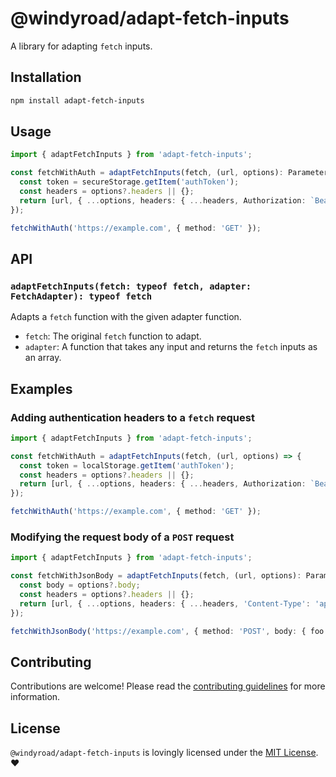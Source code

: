 # @windyroad/adapt-fetch-inputs

A library for adapting `fetch` inputs.

## Installation

```sh
npm install adapt-fetch-inputs
```

## Usage

```typescript
import { adaptFetchInputs } from 'adapt-fetch-inputs';

const fetchWithAuth = adaptFetchInputs(fetch, (url, options): Parameters<typeof fetch> => {
  const token = secureStorage.getItem('authToken');
  const headers = options?.headers || {};
  return [url, { ...options, headers: { ...headers, Authorization: `Bearer ${token}` } }];
});

fetchWithAuth('https://example.com', { method: 'GET' });
```

## API

### `adaptFetchInputs(fetch: typeof fetch, adapter: FetchAdapter): typeof fetch`

Adapts a `fetch` function with the given adapter function.

- `fetch`: The original `fetch` function to adapt.
- `adapter`: A function that takes any input and returns the `fetch` inputs as an array.

## Examples

### Adding authentication headers to a `fetch` request

```typescript
import { adaptFetchInputs } from 'adapt-fetch-inputs';

const fetchWithAuth = adaptFetchInputs(fetch, (url, options) => {
  const token = localStorage.getItem('authToken');
  const headers = options?.headers || {};
  return [url, { ...options, headers: { ...headers, Authorization: `Bearer ${token}` } }];
});

fetchWithAuth('https://example.com', { method: 'GET' });
```

### Modifying the request body of a `POST` request

```typescript
import { adaptFetchInputs } from 'adapt-fetch-inputs';

const fetchWithJsonBody = adaptFetchInputs(fetch, (url, options): Parameters<typeof fetch> => {
  const body = options?.body;
  const headers = options?.headers || {};
  return [url, { ...options, headers: { ...headers, 'Content-Type': 'application/json' }, body: JSON.stringify(body) }];
});

fetchWithJsonBody('https://example.com', { method: 'POST', body: { foo: 'bar' } });
```

## Contributing

Contributions are welcome! Please read the [contributing guidelines](../../CONTRIBUTING.md) for more information.

## License

`@windyroad/adapt-fetch-inputs` is lovingly licensed under the [MIT License](../../LICENSE). ❤️

